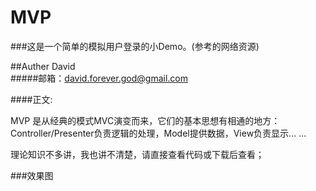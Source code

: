 # MVP
###这是一个简单的模拟用户登录的小Demo。(参考的网络资源)

##Auther David<br>
#####邮箱：david.forever.god@gmail.com<br>

####正文: <br>

MVP 是从经典的模式MVC演变而来，它们的基本思想有相通的地方：Controller/Presenter负责逻辑的处理，Model提供数据，View负责显示... ...<br>

理论知识不多讲，我也讲不清楚，请直接查看代码或下载后查看；<br>

###效果图<br>



